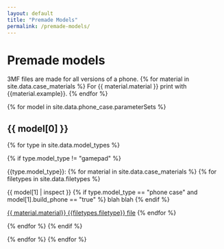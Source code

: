 ```yaml
---
layout: default
title: "Premade Models"
permalink: /premade-models/
---
```


# Premade models
3MF files are made for all versions of a phone. {% for material in site.data.case_materials %} For {{ material.material }} print with {{material.example}}. {% endfor %}

<!-- loop through phone_case.json, copied over from build script -->
{% for model in site.data.phone_case.parameterSets %}
<!-- if I indent then Jekyll wraps it in a code block -->
## {{ model[0] }} 
{% for type in site.data.model_types %}

<!-- hide gamepad. It's not ready -->
{% if type.model_type != "gamepad" %}

<label>{{type.model_type}}:</label>
{% for material in site.data.case_materials %}
{% for filetypes in site.data.filetypes %}

<!-- test -->
{{ model[1] | inspect }}
{% if type.model_type == "phone case" and model[1].build_phone == "true" %}
blah blah
{% endif %}

<a href="{{ model[0] }} {{ type.model_type}} {{ material.material}}.{{filetypes.filetype}}">{{ material.material}}  {{filetypes.filetype}} file</a>
{% endfor %}

{% endfor %}
{% endif %}

{% endfor %}
{% endfor %}
